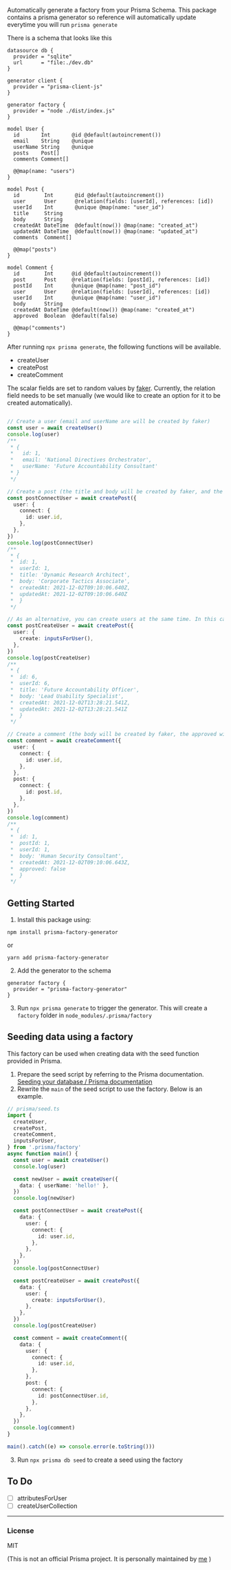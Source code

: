 Automatically generate a factory from your Prisma Schema. This package contains a prisma generator so reference will automatically update everytime you will run `prisma generate`

There is a schema that looks like this
```prisma
datasource db {
  provider = "sqlite"
  url      = "file:./dev.db"
}

generator client {
  provider = "prisma-client-js"
}

generator factory {
  provider = "node ./dist/index.js"
}

model User {
  id       Int       @id @default(autoincrement())
  email    String    @unique
  userName String    @unique
  posts    Post[]
  comments Comment[]

  @@map(name: "users")
}

model Post {
  id        Int       @id @default(autoincrement())
  user      User      @relation(fields: [userId], references: [id])
  userId    Int       @unique @map(name: "user_id")
  title     String
  body      String
  createdAt DateTime  @default(now()) @map(name: "created_at")
  updatedAt DateTime  @default(now()) @map(name: "updated_at")
  comments  Comment[]

  @@map("posts")
}

model Comment {
  id        Int      @id @default(autoincrement())
  post      Post     @relation(fields: [postId], references: [id])
  postId    Int      @unique @map(name: "post_id")
  user      User     @relation(fields: [userId], references: [id])
  userId    Int      @unique @map(name: "user_id")
  body      String
  createdAt DateTime @default(now()) @map(name: "created_at")
  approved  Boolean  @default(false)

  @@map("comments")
}
```
After running `npx prisma generate`, the following functions will be available.
- createUser
- createPost
- createComment

The scalar fields are set to random values by [faker](https://github.com/marak/Faker.js/).
Currently, the relation field needs to be set manually (we would like to create an option for it to be created automatically).
```typescript

// Create a user (email and userName are will be created by faker)
const user = await createUser()
console.log(user) 
/**
 * {
 *   id: 1,
 *   email: 'National Directives Orchestrator',
 *   userName: 'Future Accountability Consultant'
 * }
 */

// Create a post (the title and body will be created by faker, and the user will be connected to the one created above).
const postConnectUser = await createPost({
  user: {
    connect: {
      id: user.id,
    },
  },
})
console.log(postConnectUser)
/**
 * {
 *  id: 1,
 *  userId: 1,
 *  title: 'Dynamic Research Architect',
 *  body: 'Corporate Tactics Associate',
 *  createdAt: 2021-12-02T09:10:06.640Z,
 *  updatedAt: 2021-12-02T09:10:06.640Z
 *  }
 */

// As an alternative, you can create users at the same time. In this case, you can use the function `inputsForUser` to set the parameters needed to create a user.
const postCreateUser = await createPost({
  user: {
    create: inputsForUser(),
  },
})
console.log(postCreateUser)
/**
 * {
 *  id: 6,
 *  userId: 6,
 *  title: 'Future Accountability Officer',
 *  body: 'Lead Usability Specialist',
 *  createdAt: 2021-12-02T13:28:21.541Z,
 *  updatedAt: 2021-12-02T13:28:21.541Z
 *  }
 */

// Create a comment (the body will be created by faker, the approved will be set to the DB default, and the user and post will be connected to the one created above).
const comment = await createComment({
  user: {
    connect: {
      id: user.id,
    },
  },
  post: {
    connect: {
      id: post.id,
    },
  },
})
console.log(comment)
/**
 * {
 *  id: 1,
 *  postId: 1,
 *  userId: 1,
 *  body: 'Human Security Consultant',
 *  createdAt: 2021-12-02T09:10:06.643Z,
 *  approved: false
 *  }
 */
```

## Getting Started

1. Install this package using:

```shell
npm install prisma-factory-generator
```
or
```shell
yarn add prisma-factory-generator
```

2. Add the generator to the schema

```prisma
generator factory {
  provider = "prisma-factory-generator"
}
```

3. Run `npx prisma generate` to trigger the generator. This will create a `factory` folder in `node_modules/.prisma/factory`

## Seeding data using a factory

This factory can be used when creating data with the seed function provided in Prisma.

1. Prepare the seed script by referring to the Prisma documentation.
[Seeding your database / Prisma documentation](https://www.prisma.io/docs/guides/database/seed-database)
2. Rewrite the `main` of the seed script to use the factory. Below is an example.
```typescript
// prisma/seed.ts
import {
  createUser,
  createPost,
  createComment,
  inputsForUser,
} from '.prisma/factory'
async function main() {
  const user = await createUser()
  console.log(user)

  const newUser = await createUser({
    data: { userName: 'hello!' },
  })
  console.log(newUser)

  const postConnectUser = await createPost({
    data: {
      user: {
        connect: {
          id: user.id,
        },
      },
    },
  })
  console.log(postConnectUser)

  const postCreateUser = await createPost({
    data: {
      user: {
        create: inputsForUser(),
      },
    },
  })
  console.log(postCreateUser)

  const comment = await createComment({
    data: {
      user: {
        connect: {
          id: user.id,
        },
      },
      post: {
        connect: {
          id: postConnectUser.id,
        },
      },
    },
  })
  console.log(comment)
}

main().catch((e) => console.error(e.toString()))
```
3. Run `npx prisma db seed` to create a seed using the factory


## To Do
- [ ] attributesForUser
- [ ] createUserCollection

---

### License

MIT

(This is not an official Prisma project. It is personally maintained by [me](https://github.com/toyamarinyon) )

